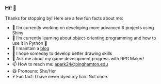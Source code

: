 ### Hi! 👋

Thanks for stopping by! Here are a few fun facts about me:

- 🔭 I’m currently working on developing more advanced R projects using Shiny 
- 🌱 I’m currently learning about object-orienting programming and how to use it in Python 🐍
- 📝 I maintain a [blog](https://amanda-park.github.io/blog/)
- 🎨 I hope someday to develop better drawing skills
- 💬 Ask me about my game development progress with RPG Maker!
- 📫 How to reach me: apark24@binghamton.edu
- 😄 Pronouns: She/Her
- ⚡ Fun fact: I have never dyed my hair. Not once.

